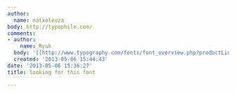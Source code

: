 ```yaml
---
author:
  name: natxoleuza
body: http://typophile.com/
comments:
- author:
    name: Ryuk
  body: '[[http://www.typography.com/fonts/font_overview.php?productLineID=100008|Gotham]]'
  created: '2013-05-06 15:44:43'
date: '2013-05-06 15:36:27'
title: looking for this font

---
```

